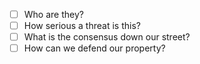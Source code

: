 - [ ] Who are they?
- [ ] How serious a threat is this?
- [ ] What is the consensus down our street?
- [ ] How can we defend our property?